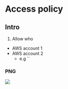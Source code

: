 # Access policy

## Intro
1) Allow who
  * AWS account 1
  * AWS account 2
    * e.g ``

### PNG
[<img src="https://i.imgur.com/e3LGilM.png">](https://i.imgur.com/e3LGilM.png)
